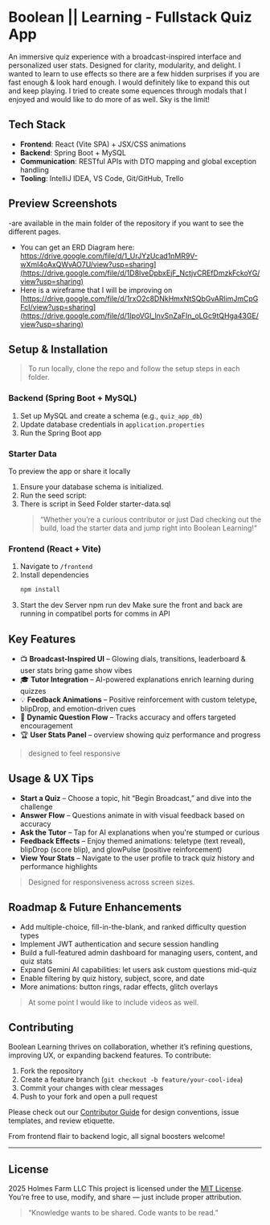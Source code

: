 #  Boolean || Learning - Fullstack Quiz App

An immersive quiz experience with a broadcast-inspired interface and personalized user stats. Designed for clarity, modularity, and delight. I wanted to learn to use effects so there are a few hidden surprises if you are fast enough & look hard enough.  I would definitely like to expand this out and keep playing.  I tried to create some equences through modals that I enjoyed and would like to do more of as well. Sky is the limit!

##  Tech Stack

- **Frontend**: React (Vite SPA) + JSX/CSS animations  
- **Backend**: Spring Boot + MySQL  
- **Communication**: RESTful APIs with DTO mapping and global exception handling  
- **Tooling**: IntelliJ IDEA, VS Code, Git/GitHub, Trello

## Preview Screenshots
-are available in the main folder of the repository if you want to see the different pages. 
- You can get an ERD Diagram here: https://drive.google.com/file/d/1_UrJYzUcad1nMR9V-wXml4oAxQWvAO7U/view?usp=sharing](https://drive.google.com/file/d/1D8IveDpbxEjF_NctjvCREfDmzkFckoYG/view?usp=sharing)
- Here is a wireframe that I will be improving on [https://drive.google.com/file/d/1rxO2c8DNkHmxNtSQbGvARlimJmCpGFcI/view?usp=sharing](https://drive.google.com/file/d/1IpoVGl_lnvSnZaFIn_oLGc9tQHga43GE/view?usp=sharing)

##  Setup & Installation

> To run locally, clone the repo and follow the setup steps in each folder.

### Backend (Spring Boot + MySQL)
1. Set up MySQL and create a schema (e.g., `quiz_app_db`)
2. Update database credentials in `application.properties`
3. Run the Spring Boot app

### Starter Data
To preview the app or share it locally
1. Ensure your database schema is initialized.
2. Run the seed script:
3. There is script in Seed Folder starter-data.sql
   > “Whether you’re a curious contributor or just Dad checking out the build, load the starter data and jump right into Boolean Learning!”
   
### Frontend (React + Vite)
1. Navigate to `/frontend`
2. Install dependencies  
   ```bash
   npm install
3. Start the dev Server
   npm run dev
   Make sure the front and back are running in compatibel ports for comms in API


## Key Features

- 📺 **Broadcast-Inspired UI** – Glowing dials, transitions, leaderboard & user stats bring game show vibes
- 🎓 **Tutor Integration** – AI-powered explanations enrich learning during quizzes  
- 💡 **Feedback Animations** – Positive reinforcement with custom teletype, blipDrop, and emotion-driven cues  
- 🎯 **Dynamic Question Flow** – Tracks accuracy and offers targeted encouragement  
- 🏆 **User Stats Panel** – overview showing quiz performance and progress

>  designed to feel responsive

## Usage & UX Tips

- **Start a Quiz** – Choose a topic, hit “Begin Broadcast,” and dive into the challenge  
- **Answer Flow** – Questions animate in with visual feedback based on accuracy  
- **Ask the Tutor** – Tap for AI explanations when you're stumped or curious  
- **Feedback Effects** – Enjoy themed animations: teletype (text reveal), blipDrop (score blip), and glowPulse (positive reinforcement)  
- **View Your Stats** – Navigate to the user profile to track quiz history and performance highlights

> Designed for responsiveness across screen sizes.

##  Roadmap & Future Enhancements

- Add multiple-choice, fill-in-the-blank, and ranked difficulty question types  
- Implement JWT authentication and secure session handling  
- Build a full-featured admin dashboard for managing users, content, and quiz stats  
- Expand Gemini AI capabilities: let users ask custom questions mid-quiz  
- Enable filtering by quiz history, subject, score, and date  
- More animations: button rings, radar effects, glitch overlays

> At some point I would like to include videos  as well.  

##  Contributing

Boolean Learning thrives on collaboration, whether it’s refining questions, improving UX, or expanding backend features. To contribute:

1. Fork the repository  
2. Create a feature branch (`git checkout -b feature/your-cool-idea`)  
3. Commit your changes with clear messages  
4. Push to your fork and open a pull request

Please check out our [Contributor Guide](CONTRIBUTING.md) for design conventions, issue templates, and review etiquette.

 From frontend flair to backend logic, all signal boosters welcome!

---

## License
2025 Holmes Farm LLC
This project is licensed under the [MIT License](LICENSE).  
You’re free to use, modify, and share — just include proper attribution.

> “Knowledge wants to be shared. Code wants to be read.”

   
